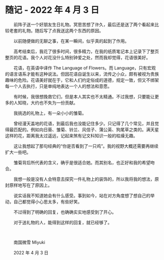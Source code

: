 # 随记 - 2022 年 4 月 3 日

　　前阵子送一个好朋友生日礼物。冥思苦想了许久，最后还是送了两个看起来比较老套的礼物。随后写了点我送这两个东西的原因。

　　以前随便做的无聊之事，在某一瞬间，似乎真的起到了作用。

　　高考结束后，我花了很多时间，很多精力，在我的纸质笔记本上记录下了整页整页的花语。我个人对花没什么特别钟爱之处，然而我却觉得，花语很美好。

　　花语，在英语中译作 The Language of Flowers。而 Language，只有宏观的语言语系才能有这种说法。但因花语自诞生以来，流传之小众，颇有被视为贵族趣味的危险。花语美好就在于，它和人们约定俗成的道德，规定一致，但又不绑架每一个人去执行，只是单纯地表达一个人的想法和意愿。

　　有时候，我很想挽救它们，但是本人其实也不太精通。不过我想，只要能让更多的人知晓，大约也不失为一份贡献。

　　我挑选的礼物上，有一朵小小的雏菊。

　　曾经漫天盖地的花语，到最后我也没能记住多少。只记得了几个常见，并且觉得最匹配的。例如向日葵、雏菊、铃兰、风信子、蒲公英、狗尾草之类的。满天星这样的花，距离我太过遥远，记起来煞有记文科知识一般的枯燥无趣。

　　这让我想起了那句经典的“你是否看到了一只鸡”。我的视野大概还需要再继续扩大一些吧。

　　雏菊背后所代表的含义，确乎是很适合她。而其别名，也正好和我的希望吻合。

　　我想一般是没有人会特意去探究一件礼物上的装饰的，所以我将我的想法，原封原样地写在了原因上。

　　说实话我不知道她会有什么感受。事到如今，站在对方角度想了想自己的举动，自己都觉得小心思太多，有些好笑。

　　不过得到了明确的回复，也确确实实地感受到了开心。

　　对于送礼物的人，能得到这样的回复，就已经够了。

<br />

　　南国微雪 Miyuki

　　2022 年 4 月 3 日